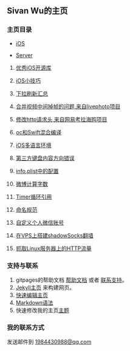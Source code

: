 ## Sivan Wu的主页

### 主页目录

* [iOS](https://supergithuber.github.io/ios/ios_index)

* [Server](https://supergithuber.github.io/vps/vps_index)

1. [优秀iOS开源库](https://supergithuber.github.io/ios/openSourceLibrary)

2. [iOS小技巧](https://supergithuber.github.io/ios/iOSTips)

3. [下拉刷新汇总](https://supergithuber.github.io/ios/pullToRefresh)

4. [合并视频中间掉帧的问题,来自livephoto项目](https://supergithuber.github.io/ios/mergeVideo)

5. [修改http请求头,来自网易考拉海购项目](https://supergithuber.github.io/ios/modifyHTTPHeader)

6. [oc和Swift混合编译](https://supergithuber.github.io/ios/ocMixSwift)

7. [iOS多语言环境](https://supergithuber.github.io/ios/multiLanguage)

8. [第三方键盘内容方向错误](https://supergithuber.github.io/ios/thirdPartyKeyboard)

9. [info.plist中的配置](https://supergithuber.github.io/ios/infoConfiguration)

10. [微博计算字数](https://supergithuber.github.io/ios/countWord)

11. [Timer循环引用](https://supergithuber.github.io/ios/TimerRetainCycle)

12. [命名规范](https://supergithuber.github.io/ios/NamingBasics)

13. [自定义个人微信账号](https://supergithuber.github.io/vps/weChatRobot)

14. [在VPS上搭建shadowSocks翻墙](https://supergithuber.github.io/vps/shadowSocks)

15. [抓取Linux服务器上的HTTP流量](https://supergithuber.github.io/vps/httpry)

### 支持与联系

1. gitpages的帮助文档 [帮助文档](https://help.github.com/categories/github-pages-basics/) 或者 [联系支持](https://github.com/contact)。
2. [Jekyll主页](https://jekyllrb.com/) 来构建网页。
3. [快速编辑主页](https://github.com/supergithuber/supergithuber.github.io/edit/master/index.md)
4. [Markdown语法](https://guides.github.com/features/mastering-markdown/)
5. 快速修改我的主页[主题](https://github.com/supergithuber/supergithuber.github.io/settings)

### 我的联系方式
发送邮件到 1984430988@qq.com
